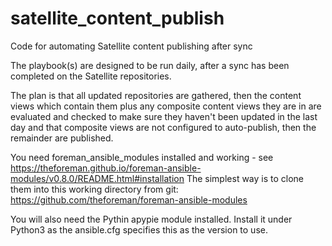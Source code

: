 # satellite_content_publish
Code for automating Satellite content publishing after sync

The playbook(s) are designed to be run daily, after a sync has been completed on the Satellite repositories.

The plan is that all updated repositories are gathered, then the content views which contain them plus any composite content views they are in are evaluated and checked to make sure they haven't been updated in the last day and that composite views are not configured to auto-publish, then the remainder are published.

You need foreman_ansible_modules installed and working - see https://theforeman.github.io/foreman-ansible-modules/v0.8.0/README.html#installation
The simplest way is to clone them into this working directory from git: https://github.com/theforeman/foreman-ansible-modules

You will also need the Pythin apypie module installed. Install it under Python3 as the ansible.cfg specifies this as the version to use.
